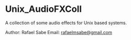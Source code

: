 # Unix_AudioFXColl
A collection of some audio effects for Unix based systems.

Author: Rafael Sabe
Email: rafaelmsabe@gmail.com
